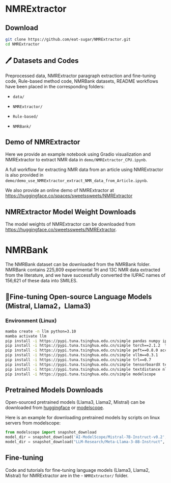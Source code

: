 # NMRExtractor

## Download
```bash
git clone https://github.com/eat-sugar/NMRExtractor.git
cd NMRExtractor
```
## 🖊 Datasets and Codes

Preprocessed data, NMRExtractor paragraph extraction and fine-tuning code, Rule-based method code, NMRBank datasets, README workflows have been placed in the corresponding folders:

- ```data/```

- ```NMRExtractor/```

- ```Rule-based/```

- ```NMRBank/```


##  Demo of NMRExtractor

Here we provide an example notebook using Gradio visualization and NMRExtractor to extract NMR data in ```demo/NMRExtractor_CPU.ipynb```.

A full workflow for extracting NMR data from an article using NMRExtractor is also provided in ```demo/demo_use_NMRExtractor_extract_NMR_data_from_Article.ipynb```.

We also provide an online demo of NMRExtractor at
https://huggingface.co/spaces/sweetssweets/NMRExtractor

## NMRExtractor Model Weight  Downloads

The model weights of NMRExtractor can be downloaded from 
https://huggingface.co/sweetssweets/NMRExtractor. 

# NMRBank
The NMRBank dataset can be downloaded from the NMRBank folder.
NMRBank contains 225,809 experimental 1H and 13C NMR data extracted from the literature, and we have successfully converted the IUPAC names of 156,621 of these data into SMILES.

## 📀Fine-tuning Open-source Language Models (Mistral, Llama2，Llama3) 

### Environment (Linux)
```bash
mamba create -n llm python=3.10
mamba activate llm 
pip install -i https://pypi.tuna.tsinghua.edu.cn/simple pandas numpy ipywidgets tqdm
pip install -i https://pypi.tuna.tsinghua.edu.cn/simple torch==2.1.2  transformers==4.38.2 datasets tiktoken wandb==0.11 openpyxl
pip install -i https://pypi.tuna.tsinghua.edu.cn/simple peft==0.8.0 accelerate bitsandbytes safetensors jsonlines
pip install -i https://pypi.tuna.tsinghua.edu.cn/simple vllm==0.3.1
pip install -i https://pypi.tuna.tsinghua.edu.cn/simple trl==0.7
pip install -i https://pypi.tuna.tsinghua.edu.cn/simple tensorboardX tensorboard
pip install -i https://pypi.tuna.tsinghua.edu.cn/simple textdistance nltk matplotlib seaborn seqeval
pip install -i https://pypi.tuna.tsinghua.edu.cn/simple modelscope
```

## Pretrained Models Downloads

Open-sourced pretrained models (Llama3, Llama2, Mistral) can be downloaded from [huggingface](https://huggingface.co/models) or [modelscope](https://www.modelscope.cn/models).

Here is an example for downloading pretrained models by scripts on linux servers from modelscope:
```python
from modelscope import snapshot_download
model_dir = snapshot_download('AI-ModelScope/Mistral-7B-Instruct-v0.2', revision='master', cache_dir='/home/pretrained_models')
model_dir = snapshot_download("LLM-Research/Meta-Llama-3-8B-Instruct", revision='master', cache_dir='/home/pretrained_models')
```

## Fine-tuning

Code and tutorials for fine-tuning language models (Llama3, Llama2, Mistral) for NMRExtractor are in the - ```NMRExtractor/``` folder.
